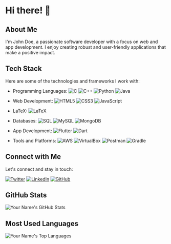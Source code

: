 # Hi there! 👋

## About Me
I'm John Doe, a passionate software developer with a focus on web and app development. I enjoy creating robust and user-friendly applications that make a positive impact.

## Tech Stack
Here are some of the technologies and frameworks I work with:

- Programming Languages:
  ![C](https://img.shields.io/badge/-C-00599C?style=flat&logo=c&logoColor=white&logoWidth=40)
  ![C++](https://img.shields.io/badge/-C++-00599C?style=flat&logo=c%2B%2B&logoColor=white&logoWidth=40)
  ![Python](https://img.shields.io/badge/-Python-3776AB?style=flat&logo=python&logoColor=white&logoWidth=40)
  ![Java](https://img.shields.io/badge/-Java-007396?style=flat&logo=java&logoColor=white&logoWidth=40)

- Web Development:
  ![HTML5](https://img.shields.io/badge/-HTML5-E34F26?style=flat&logo=html5&logoColor=white&logoWidth=40)
  ![CSS3](https://img.shields.io/badge/-CSS3-1572B6?style=flat&logo=css3&logoColor=white&logoWidth=40)
  ![JavaScript](https://img.shields.io/badge/-JavaScript-F7DF1E?style=flat&logo=javascript&logoColor=black&logoWidth=40)

- LaTeX:
  ![LaTeX](https://img.shields.io/badge/-LaTeX-008080?style=flat&logo=latex&logoColor=white&logoWidth=40)

- Databases:
  ![SQL](https://img.shields.io/badge/-SQL-4479A1?style=flat&logo=postgresql&logoColor=white&logoWidth=40)
  ![MySQL](https://img.shields.io/badge/-MySQL-4479A1?style=flat&logo=mysql&logoColor=white&logoWidth=40)
  ![MongoDB](https://img.shields.io/badge/-MongoDB-47A248?style=flat&logo=mongodb&logoColor=white&logoWidth=40)

- App Development:
  ![Flutter](https://img.shields.io/badge/-Flutter-02569B?style=flat&logo=flutter&logoColor=white&logoWidth=40)
  ![Dart](https://img.shields.io/badge/-Dart-0175C2?style=flat&logo=dart&logoColor=white&logoWidth=40)

- Tools and Platforms:
  ![AWS](https://img.shields.io/badge/-AWS-232F3E?style=flat&logo=amazon-aws&logoColor=white&logoWidth=40)
  ![VirtualBox](https://img.shields.io/badge/-VirtualBox-183A61?style=flat&logo=virtualbox&logoColor=white&logoWidth=40)
  ![Postman](https://img.shields.io/badge/-Postman-FF6C37?style=flat&logo=postman&logoColor=white&logoWidth=40)
  ![Gradle](https://img.shields.io/badge/-Gradle-02303A?style=flat&logo=gradle&logoColor=white&logoWidth=40)

## Connect with Me
Let's connect and stay in touch:

[![Twitter](https://img.shields.io/badge/-Twitter-1DA1F2?style=flat&logo=twitter&logoColor=white)](https://twitter.com/your_twitter_handle)
[![LinkedIn](https://img.shields.io/badge/-LinkedIn-0077B5?style=flat&logo=linkedin&logoColor=white)](https://www.linkedin.com/in/your_linkedin_profile)
[![GitHub](https://img.shields.io/badge/-GitHub-181717?style=flat&logo=github&logoColor=white)](https://github.com/your_github_username)

## GitHub Stats
![Your Name's GitHub Stats](https://github-readme-stats.vercel.app/api?username=HiBorn4&show_icons=true&theme=radical)

## Most Used Languages
![Your Name's Top Languages](https://github-readme-stats.vercel.app/api/top-langs/?username=HiBorn4&layout=compact&theme=radical)
